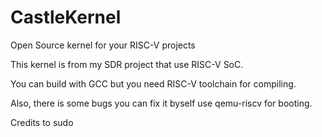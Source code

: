 # CastleKernel
Open Source kernel for your RISC-V projects

This kernel is from my SDR project that use RISC-V SoC.

You can build with GCC but you need RISC-V toolchain for compiling.

Also, there is some bugs you can fix it byself use qemu-riscv for booting.

Credits to sudo
